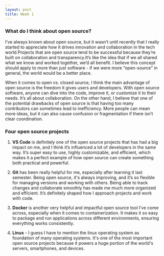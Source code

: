 ```yaml
---
layout: post
title: Week 1
---
```


### What do I think about open source? 

I’ve always known about open source, but it wasn’t until recently that I really started to appreciate how it drives innovation and collaboration in the tech world.Projects that are open source tend to be successful because they’re built on collaboration and transparency.It’s like the idea that if we all shared what we know and worked together, we’d all benefit. I believe this concept should apply to more than just software - if we were more “open-source” in general, the world would be a better place.

When it comes to open vs. closed source, I think the main advantage of open source is the freedom it gives users and developers. With open source software, anyone can dive into the code, improve it, or customize it to their needs. It’s all about collaboration. On the other hand, I believe that one of the potential drawbacks of open source is that having too many contributors can sometimes lead to inefficiency. More people can mean more ideas, but it can also cause confusion or fragmentation if there isn’t clear coordination.

### Four open source projects

1. **VS Code** is definitely one of the open source projects that has had a big impact on me, and I think it’s influenced a lot of developers in the same way. It’s super easy to use, highly customizable, and efficient, which makes it a perfect example of how open source can create something both practical and powerful.

2. **Git** has been really helpful for me, especially after learning it last semester. Being open source, it's always improving, and it’s so flexible for managing versions and working with others. Being able to track changes and collaborate smoothly has made me much more organized and efficient. It’s definitely shaped how I approach projects and work with code.

3. **Docker** is another very helpful and impactful open source tool I’ve come across, especially when it comes to containerization. It makes it so easy to package and run applications across different environments, ensuring everything works consistently. 

4. **Linux** - I guess I have to mention the linux operating system as foundation of many operating systems. It's one of the most important open source projects because it powers a huge portion of the world's servers, smartphones, and devices.